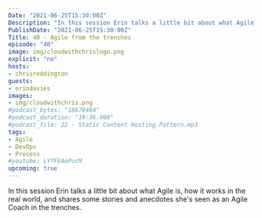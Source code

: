 ```yaml
---
Date: "2021-06-25T15:30:00Z"
Description: "In this session Erin talks a little bit about what Agile is, how it works in the real world, and shares some stories and anecdotes she's seen as an Agile Coach in the trenches."
PublishDate: "2021-06-25T15:30:00Z"
Title: 40 - Agile from the trenches
episode: "40"
image: img/cloudwithchrislogo.png
explicit: "no"
hosts:
- chrisreddington
guests:
- erindavies
images:
- img/cloudwithchris.png
#podcast_bytes: "18878464"
#podcast_duration: "19:36.000"
#podcast_file: 22 - Static Content Hosting Pattern.mp3
tags:
- Agile
- DevOps
- Process
#youtube: LY7FEAoPucM
upcoming: true
---
```

In this session Erin talks a little bit about what Agile is, how it works in the real world, and shares some stories and anecdotes she's seen as an Agile Coach in the trenches.